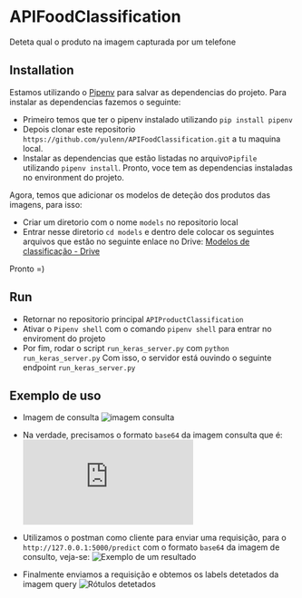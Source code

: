# APIFoodClassification
Deteta qual o produto na imagem capturada por um telefone

## Installation
Estamos utilizando o [Pipenv](https://pipenv-fork.readthedocs.io/en/latest/basics.html) para salvar as dependencias do projeto. Para instalar as dependencias fazemos o seguinte:
- Primeiro temos que ter o pipenv instalado utilizando ``pip install pipenv``
- Depois clonar este repositorio ``https://github.com/yulenn/APIFoodClassification.git`` a tu maquina local.
- Instalar as dependencias que estão listadas no arquivo``Pipfile`` utilizando ``pipenv install``.
Pronto, voce tem as dependencias instaladas no environment do projeto.

Agora, temos que adicionar os modelos de deteção dos produtos das imagens, para isso:
- Criar um diretorio com o nome ``models`` no repositorio local
- Entrar nesse diretorio ``cd models`` e dentro dele colocar os seguintes arquivos que estão no seguinte enlace no Drive:
  [Modelos de classificação - Drive](https://drive.google.com/drive/folders/1NIPUqkbaWMSTtiH_ImTR5raEnJzAyTBB?usp=sharing)

Pronto =)

## Run
- Retornar no repositorio principal ``APIProductClassification``
- Ativar o ``Pipenv shell`` com o comando ``pipenv shell`` para entrar no enviroment do projeto
- Por fim, rodar o script ``run_keras_server.py`` com ``python run_keras_server.py``
  Com isso, o servidor está ouvindo o seguinte endpoint ``run_keras_server.py``

## Exemplo de uso
- Imagem de consulta
  ![imagem consulta](https://github.com/yulenn/APIFoodClassification/blob/master/test_images/suco_dobem_limonada.jpg)
- Na verdade, precisamos o formato ``base64`` da imagem consulta que é:
  ![base64](https://github.com/yulenn/APIFoodClassification/blob/master/test_images/base64_suco_dobem_limonada.txt) 

- Utilizamos o postman como cliente para enviar uma requisição, para o ``http://127.0.0.1:5000/predict`` com o formato ``base64`` da imagem de consulto, veja-se:
![Exemplo de um resultado](https://github.com/yulenn/APIFoodClassification/blob/master/test_images/resultado.png)

- Finalmente enviamos a requisição e obtemos os labels detetados da imagem query
![Rótulos detetados](https://github.com/yulenn/APIFoodClassification/blob/master/test_images/labels_detetatos.png)

